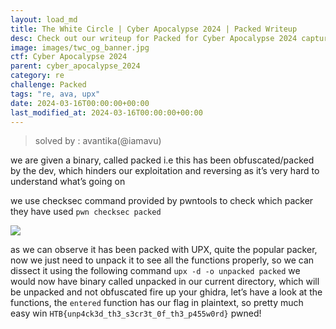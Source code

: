 ```yaml
---
layout: load_md
title: The White Circle | Cyber Apocalypse 2024 | Packed Writeup
desc: Check out our writeup for Packed for Cyber Apocalypse 2024 capture the flag competition.
image: images/twc_og_banner.jpg
ctf: Cyber Apocalypse 2024
parent: cyber_apocalypse_2024
category: re
challenge: Packed
tags: "re, ava, upx"
date: 2024-03-16T00:00:00+00:00
last_modified_at: 2024-03-16T00:00:00+00:00
---
```



> solved by : avantika(@iamavu)

we are given a binary, called packed i.e this has been obfuscated/packed by the dev, which hinders our exploitation and reversing as it’s very hard to understand what’s going on

we use checksec command provided by pwntools to check which packer they have used
`pwn checksec packed`


![](https://i.imgur.com/v8mMY4p.png)


as we can observe it has been packed with UPX, quite the popular packer, now we just need to unpack it to see all the functions properly, so we can dissect it using the following command
`upx -d -o unpacked packed`
we would now have binary called unpacked in our current directory, which will be unpacked and not obfuscated
fire up your ghidra, let’s have a look at the functions, the `entered` function has our flag in plaintext, so pretty much easy win
`HTB{unp4ck3d_th3_s3cr3t_0f_th3_p455w0rd}`
pwned!

